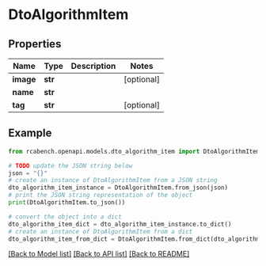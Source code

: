 # DtoAlgorithmItem


## Properties

Name | Type | Description | Notes
------------ | ------------- | ------------- | -------------
**image** | **str** |  | [optional] 
**name** | **str** |  | 
**tag** | **str** |  | [optional] 

## Example

```python
from rcabench.openapi.models.dto_algorithm_item import DtoAlgorithmItem

# TODO update the JSON string below
json = "{}"
# create an instance of DtoAlgorithmItem from a JSON string
dto_algorithm_item_instance = DtoAlgorithmItem.from_json(json)
# print the JSON string representation of the object
print(DtoAlgorithmItem.to_json())

# convert the object into a dict
dto_algorithm_item_dict = dto_algorithm_item_instance.to_dict()
# create an instance of DtoAlgorithmItem from a dict
dto_algorithm_item_from_dict = DtoAlgorithmItem.from_dict(dto_algorithm_item_dict)
```
[[Back to Model list]](../README.md#documentation-for-models) [[Back to API list]](../README.md#documentation-for-api-endpoints) [[Back to README]](../README.md)


